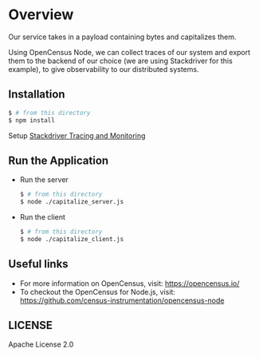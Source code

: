 # Overview

Our service takes in a payload containing bytes and capitalizes them.

Using OpenCensus Node, we can collect traces of our system and export them to the backend of our choice (we are using Stackdriver for this example), to give observability to our distributed systems.


## Installation

```sh
$ # from this directory
$ npm install
```

Setup [Stackdriver Tracing and Monitoring](https://opencensus.io/codelabs/stackdriver/#0)

## Run the Application

 - Run the server

   ```sh
   $ # from this directory
   $ node ./capitalize_server.js
   ```

 - Run the client

   ```sh
   $ # from this directory
   $ node ./capitalize_client.js
   ```

## Useful links
- For more information on OpenCensus, visit: <https://opencensus.io/>
- To checkout the OpenCensus for Node.js, visit: <https://github.com/census-instrumentation/opencensus-node>

## LICENSE

Apache License 2.0
